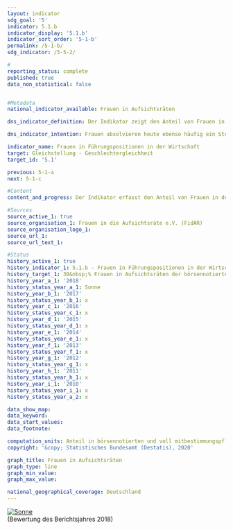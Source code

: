 ```yaml
---                   
layout: indicator                   
sdg_goal: '5'                   
indicator: 5.1.b                   
indicator_display: '5.1.b'                   
indicator_sort_order: '5-1-b'                   
permalink: /5-1-b/                   
sdg_indicator: /5-5-2/                   

#                   
reporting_status: complete                   
published: true                   
data_non_statistical: false                   


#Metadata                   
national_indicator_available: Frauen in Aufsichtsräten                   

dns_indicator_definition: Der Indikator zeigt den Anteil von Frauen in Aufsichtsräten der börsennotierten und voll mitbestimmungspflichtigen Unternehmen.<sub> Text aus dem Indikatorenbericht 2018</sub>                   

dns_indicator_intention: Frauen absolvieren heute ebenso häufig ein Studium und sind ebenso hoch qualifiziert wie Männer und dennoch in den Führungspositionen der deutschen Wirtschaft, vor allem im Top- Management, deutlich unterrepräsentiert. Daher soll der Anteil von Frauen in Aufsichtsräten der börsennotierten und voll mitbestimmungspflichtigen Unternehmen bis zum Jahr 2030 auf 30&nbsp;% erhöht werden.<sub> Text aus dem Indikatorenbericht 2018</sub>                   

indicator_name: Frauen in Führungspositionen in der Wirtschaft                   
target: Gleichstellung - Geschlechtergleichheit                   
target_id: '5.1'                   

previous: 5-1-a                   
next: 5-1-c                   

#Content                    
content_and_progress: Der Indikator erfasst den Anteil von Frauen in den Aufsichtsräten von Aktiengesellschaften und Kommanditgesellschaften auf Aktien mit mehr als 2&nbsp;000 Beschäftigten sowie Europäischen Aktiengesellschaften (SE) und börsennotierten Unternehmen, die paritätisch mitbestimmt sind. Als Datengrundlage dienen die Veröffentlichungen von Ergebnissen der Wahlen in Hauptversammlungen von börsennotierten und voll mitbestimmungspflichtigen Unternehmen, die vom Verein „Frauen in die Aufsichtsräte“ (FidAR) ausgewertet werden. Erfasst werden so aktuell 105 Unternehmen mit knapp 1&nbsp;600 Aufsichtsratsposten.<br><br>Der durchschnittliche Frauenanteil der Aufsichtsräte dieser Unternehmen lag im Januar 2019 bei 33,9&nbsp;%. Im Januar 2015 waren es noch 21,3&nbsp;%. Der angestrebte Anteil von 30&nbsp;% wurde bereits im Jahr 2018 erreicht. Da gemäß dem „Gesetz für die gleichberechtigte Teilhabe von Frauen und Männern an Führungspositionen“ seit dem Jahr 2015 in allen neu gewählten Aufsichtsräten der genannten Unternehmen mindestens 30&nbsp;% der Aufsichtsratsposten mit Frauen zu besetzen sind, war bei Gesetzeskonformität dieser Anstieg zu erwarten. Mehrfachzählungen von Personen, die mehrere Aufsichtsratsposten innehaben, werden dabei nicht herausgerechnet.<br><br>Bei den Ergebnissen ist weiterhin zu beachten, dass ein Großteil der Unternehmen in Deutschland und die Mehrzahl der Führungspositionen in der Wirtschaft mit der zugrunde gelegten Definition ausgeschlossen wird. Zum einen umfasst der Berichtskreis der Definition entsprechend aktuell 105 Unternehmen. Wohingegen es knapp 3,5 Millionen Unternehmen in Deutschland insgesamt gibt. Zum anderen stellen die knapp 1&nbsp;600 von FidAR bisher betrachteten Aufsichtsratsposten bei insgesamt 816&nbsp;000 Führungskräften im Jahr 2014 einen kleinen Ausschnitt der Führungspositionen in der Wirtschaft dar. Die Zahlen verdeutlichen, dass mit der Betrachtung der Aufsichtsgremien lediglich ein Teil der Führungspositionen in einem Unternehmen abgebildet wird. <br><br>Laut Internationaler Standardklassifikation der Berufe (ISCO) sind Führungskräfte alle Personen,  die die Gesamtaktivitäten von Unternehmen, Regierungen und anderen Organisationen oder von internen Organisationseinheiten planen, steuern, koordinieren und bewerten sowie Richtlinien, Gesetze, Regeln und Vorschriften überprüfen und bewerten. Wird die ISCO-Klassifikation zugrunde gelegt, waren von den insgesamt 816&nbsp;000 Führungspositionen in der Wirtschaft (alle Unternehmen ab einem Beschäftigten) im Jahr 2014 knapp 21&nbsp;% mit Frauen besetzt.<sub> Text aus dem Indikatorenbericht 2018</sub>                   

#Sources
source_active_1: true                           
source_organisation_1: Frauen in die Aufsichtsräte e.V. (FidAR)                           
source_organisation_logo_1:                            
source_url_1:                            
source_url_text_1:                            

#Status                   
history_active_1: true                   
history_indicator_1: 5.1.b - Frauen in Führungspositionen in der Wirtschaft                   
history_target_1: 30&nbsp;% Frauen in Aufsichtsräten der börsennotierten und voll mitbestimmungspflichtigen Unternehmen bis 2030
history_year_a_1: '2018'                           
history_status_year_a_1: Sonne
history_year_b_1: '2017'                           
history_status_year_b_1: x
history_year_c_1: '2016'                           
history_status_year_c_1: x
history_year_d_1: '2015'                           
history_status_year_d_1: x
history_year_e_1: '2014'                           
history_status_year_e_1: x
history_year_f_1: '2013'                           
history_status_year_f_1: x
history_year_g_1: '2012'                           
history_status_year_g_1: x
history_year_h_1: '2011'                           
history_status_year_h_1: x
history_year_i_1: '2010'                           
history_status_year_i_1: x
history_status_year_a_2: x

data_show_map:                    
data_keyword:                    
data_start_values:                    
data_footnote:                    

computation_units: Anteil in börsennotierten und voll mitbestimmungspflichtigen Unternehmen in&nbsp;%                   
copyright: '&copy; Statistisches Bundesamt (Destatis), 2020'                   

graph_title: Frauen in Aufsichtsräten                   
graph_type: line                   
graph_min_value:                    
graph_max_value:                    

national_geographical_coverage: Deutschland                   
---
```

<div>                           
  <div class="my-header">                           
    <a href="https://sustainabledevelopment-deutschland.github.io/status/"><img src="https://g205sdgs.github.io/sdg-indicators/public/Wettersymbole/Sonne.png" title="Bei Fortsetzung der Entwicklung beträgt die Abweichung vom Zielwert weniger als 5&nbsp;% der Differenz zwischen Zielwert und aktuellem Wert" alt="Sonne" />                           
    </a>                           
  </div>
  <div class="my-header-note">
    <span>(Bewertung des Berichtsjahres 2018)</span>
  </div>                           
</div>